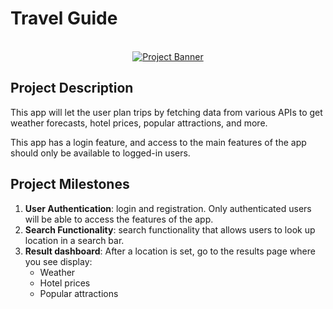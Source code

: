 # Travel Guide

<div align="center">
  <br />
    <a href="https://github.com/Damieee/Trip-Guide.git" target="_blank">
      <img src="assets/tripguide.png" alt="Project Banner">
    </a>
  <br />


</div>

## Project Description

This app will let the user plan trips by fetching data from various APIs to get weather forecasts, hotel prices, popular attractions, and more.

This app has a login feature, and access to the main features of the app should only be available to logged-in users.

## Project Milestones

1. **User Authentication**: login and registration. Only authenticated users will be able to access the features of the app.
2. **Search Functionality**: search functionality that allows users to look up location in a search bar.
3. **Result dashboard**: After a location is set, go to the results page where you see display:
    - Weather
    - Hotel prices
    - Popular attractions
